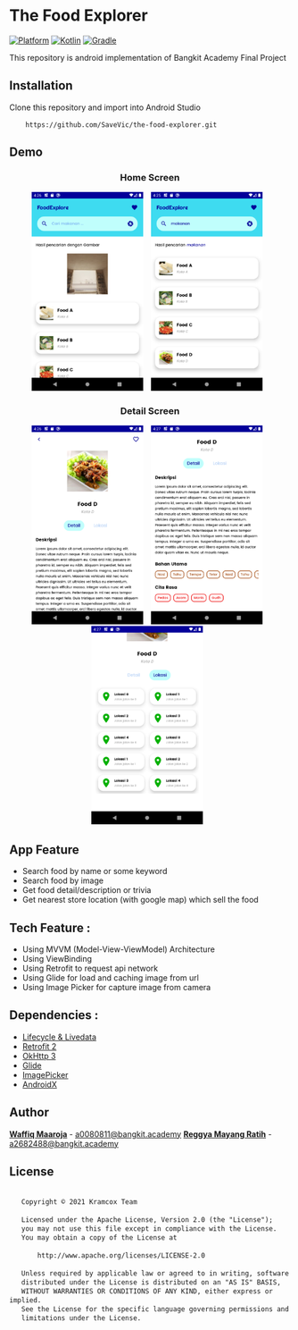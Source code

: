 # The Food Explorer    
 [![Platform](https://img.shields.io/badge/platform-Android-green.svg)](http://developer.android.com/index.html) [![Kotlin](https://img.shields.io/badge/kotlin-1.5.0-blue.svg)](http://kotlinlang.org) [![Gradle](https://img.shields.io/badge/gradle-4.2.1-%2366DCB8.svg)](https://developer.android.com/studio/releases/gradle-plugin)    
    
This repository is android implementation of Bangkit Academy Final Project
    
## Installation 
Clone this repository and import into Android Studio    
```
    https://github.com/SaveVic/the-food-explorer.git
```    

## Demo    
<h3 align="center"> Home Screen </h3>
<p align="center">
    <img src="assets/home-search-image.png"
        alt="Home Search Image"    
        style="margin-right: 10px;"    
        width="200" />
    <img src="assets/home-search-text.png"
        alt="Home Search Text"    
        style="margin-right: 10px;"    
        width="200" />
</p>

<h3 align="center"> Detail Screen </h3>
<p align="center">
    <img src="assets/detail-info-1.png"
        alt="Detail Screen 1"    
        style="margin-right: 10px;"    
        width="200" />
    <img src="assets/detail-info-2.png"
        alt="Detail Screen 2"    
        style="margin-right: 10px;"    
        width="200" />
    <img src="assets/detail-location.png"
        alt="Detail Location"    
        style="margin-right: 10px;"    
        width="200" />
</p>

## App Feature
- Search food by name or some keyword
- Search food by image
- Get food detail/description or trivia
- Get nearest store location (with google map) which sell the food

## Tech Feature :
- Using MVVM (Model-View-ViewModel) Architecture
- Using ViewBinding
- Using Retrofit to request api network
- Using Glide for load and caching image from url
- Using Image Picker for capture image from camera

## Dependencies :
- [Lifecycle & Livedata](https://developer.android.com/jetpack/androidx/releases/lifecycle)
- [Retrofit 2](https://square.github.io/retrofit/)
- [OkHttp 3](https://square.github.io/okhttp/)
- [Glide](https://github.com/bumptech/glide)
- [ImagePicker](https://github.com/Dhaval2404/ImagePicker)
- [AndroidX](https://mvnrepository.com/artifact/androidx)  

## Author
[**Waffiq Maaroja**](https://www.linkedin.com/in/waffiq-maaroja) - a0080811@bangkit.academy
[**Reggya Mayang Ratih**](https://www.linkedin.com/in/reggya-mayang-ratih-b001a8207) - a2682488@bangkit.academy

## License 
```

   Copyright © 2021 Kramcox Team

   Licensed under the Apache License, Version 2.0 (the "License");
   you may not use this file except in compliance with the License.
   You may obtain a copy of the License at

       http://www.apache.org/licenses/LICENSE-2.0

   Unless required by applicable law or agreed to in writing, software
   distributed under the License is distributed on an "AS IS" BASIS,
   WITHOUT WARRANTIES OR CONDITIONS OF ANY KIND, either express or implied.
   See the License for the specific language governing permissions and
   limitations under the License.

``` 